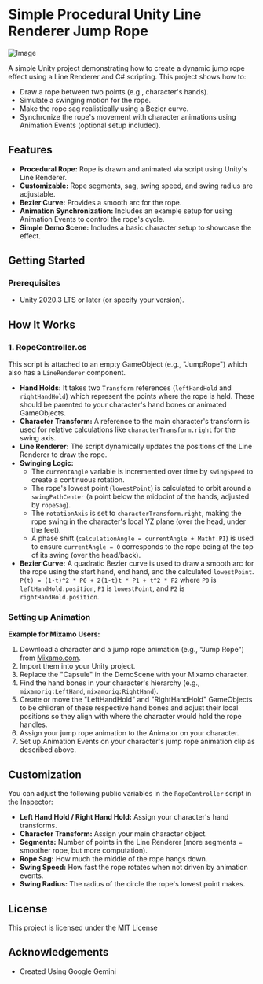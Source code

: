 # Simple Procedural Unity Line Renderer Jump Rope

![Image](https://github.com/user-attachments/assets/cf9aa126-180a-409a-b72b-3a6ab3fc3406)

A simple Unity project demonstrating how to create a dynamic jump rope effect using a Line Renderer and C# scripting. This project shows how to:
- Draw a rope between two points (e.g., character's hands).
- Simulate a swinging motion for the rope.
- Make the rope sag realistically using a Bezier curve.
- Synchronize the rope's movement with character animations using Animation Events (optional setup included).

## Features

- **Procedural Rope:** Rope is drawn and animated via script using Unity's Line Renderer.
- **Customizable:** Rope segments, sag, swing speed, and swing radius are adjustable.
- **Bezier Curve:** Provides a smooth arc for the rope.
- **Animation Synchronization:** Includes an example setup for using Animation Events to control the rope's cycle.
- **Simple Demo Scene:** Includes a basic character setup to showcase the effect.

## Getting Started

### Prerequisites

- Unity 2020.3 LTS or later (or specify your version).

## How It Works

### 1. RopeController.cs

This script is attached to an empty GameObject (e.g., "JumpRope") which also has a `LineRenderer` component.

-   **Hand Holds:** It takes two `Transform` references (`leftHandHold` and `rightHandHold`) which represent the points where the rope is held. These should be parented to your character's hand bones or animated GameObjects.
-   **Character Transform:** A reference to the main character's transform is used for relative calculations like `characterTransform.right` for the swing axis.
-   **Line Renderer:** The script dynamically updates the positions of the Line Renderer to draw the rope.
-   **Swinging Logic:**
    -   The `currentAngle` variable is incremented over time by `swingSpeed` to create a continuous rotation.
    -   The rope's lowest point (`lowestPoint`) is calculated to orbit around a `swingPathCenter` (a point below the midpoint of the hands, adjusted by `ropeSag`).
    -   The `rotationAxis` is set to `characterTransform.right`, making the rope swing in the character's local YZ plane (over the head, under the feet).
    -   A phase shift (`calculationAngle = currentAngle + Mathf.PI`) is used to ensure `currentAngle = 0` corresponds to the rope being at the top of its swing (over the head/back).
-   **Bezier Curve:** A quadratic Bezier curve is used to draw a smooth arc for the rope using the start hand, end hand, and the calculated `lowestPoint`.
    `P(t) = (1-t)^2 * P0 + 2(1-t)t * P1 + t^2 * P2`
    where `P0` is `leftHandHold.position`, `P1` is `lowestPoint`, and `P2` is `rightHandHold.position`.

### Setting up Animation
**Example for Mixamo Users:**
1. Download a character and a jump rope animation (e.g., "Jump Rope") from [Mixamo.com](https://www.mixamo.com).
2. Import them into your Unity project.
3. Replace the "Capsule" in the DemoScene with your Mixamo character.
4. Find the hand bones in your character's hierarchy (e.g., `mixamorig:LeftHand`, `mixamorig:RightHand`).
5. Create or move the "LeftHandHold" and "RightHandHold" GameObjects to be children of these respective hand bones and adjust their local positions so they align with where the character would hold the rope handles.
6. Assign your jump rope animation to the Animator on your character.
7. Set up Animation Events on your character's jump rope animation clip as described above.

## Customization

You can adjust the following public variables in the `RopeController` script in the Inspector:

-   **Left Hand Hold / Right Hand Hold:** Assign your character's hand transforms.
-   **Character Transform:** Assign your main character object.
-   **Segments:** Number of points in the Line Renderer (more segments = smoother rope, but more computation).
-   **Rope Sag:** How much the middle of the rope hangs down.
-   **Swing Speed:** How fast the rope rotates when not driven by animation events.
-   **Swing Radius:** The radius of the circle the rope's lowest point makes.

## License

This project is licensed under the MIT License 
## Acknowledgements 
-   Created Using Google Gemini
